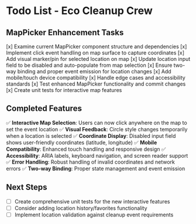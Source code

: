 # Todo List - Eco Cleanup Crew

## MapPicker Enhancement Tasks

[x] Examine current MapPicker component structure and dependencies
[x] Implement click event handling on map surface to capture coordinates
[x] Add visual marker/pin for selected location on map
[x] Update location input field to be disabled and auto-populate from map selection
[x] Ensure two-way binding and proper event emission for location changes
[x] Add mobile/touch device compatibility
[x] Handle edge cases and accessibility standards
[x] Test enhanced MapPicker functionality and commit changes
[x] Create unit tests for interactive map features

## Completed Features

✅ **Interactive Map Selection**: Users can now click anywhere on the map to set the event location
✅ **Visual Feedback**: Circle style changes temporarily when a location is selected
✅ **Coordinate Display**: Disabled input field shows user-friendly coordinates (latitude, longitude)
✅ **Mobile Compatibility**: Enhanced touch handling and responsive design
✅ **Accessibility**: ARIA labels, keyboard navigation, and screen reader support
✅ **Error Handling**: Robust handling of invalid coordinates and network errors
✅ **Two-way Binding**: Proper state management and event emission

## Next Steps

- [ ] Create comprehensive unit tests for the new interactive features
- [ ] Consider adding location history/favorites functionality
- [ ] Implement location validation against cleanup event requirements